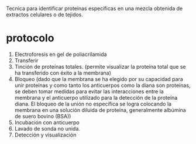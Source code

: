 Tecnica para identificar proteinas especificas en una mezcla obtenida de extractos celulares o de tejidos.

# protocolo

1. Electroforesis en gel de poliacrilamida
2. Transferir
3. Tinción de proteínas totales. (permite visualizar la proteína total que se ha transferido con éxito a la membrana)
4. Bloqueo (dado que la membrana se ha elegido por su capacidad para unir proteínas y como tanto los anticuerpos como la diana son proteínas, se deben tomar medidas para evitar las interacciones entre la membrana y el anticuerpo utilizado para la detección de la proteína diana. El bloqueo de la unión no específica se logra colocando la membrana en una solución diluida de proteína, generalmente albúmina de suero bovino (BSA))
5. Incubación con anticuerpo
6. Lavado de sonda no unida.
7. Detección y visualización


